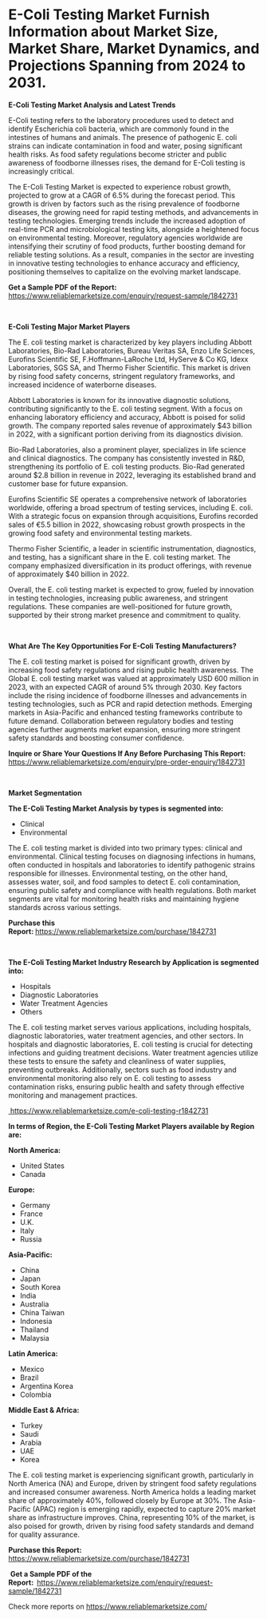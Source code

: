 <p><h1>E-Coli Testing Market Furnish Information about Market Size, Market Share, Market Dynamics, and Projections Spanning from 2024 to 2031.</h1></p><p><strong>E-Coli Testing Market Analysis and Latest Trends</strong></p>
<p><p>E-Coli testing refers to the laboratory procedures used to detect and identify Escherichia coli bacteria, which are commonly found in the intestines of humans and animals. The presence of pathogenic E. coli strains can indicate contamination in food and water, posing significant health risks. As food safety regulations become stricter and public awareness of foodborne illnesses rises, the demand for E-Coli testing is increasingly critical.</p><p>The E-Coli Testing Market is expected to experience robust growth, projected to grow at a CAGR of 6.5% during the forecast period. This growth is driven by factors such as the rising prevalence of foodborne diseases, the growing need for rapid testing methods, and advancements in testing technologies. Emerging trends include the increased adoption of real-time PCR and microbiological testing kits, alongside a heightened focus on environmental testing. Moreover, regulatory agencies worldwide are intensifying their scrutiny of food products, further boosting demand for reliable testing solutions. As a result, companies in the sector are investing in innovative testing technologies to enhance accuracy and efficiency, positioning themselves to capitalize on the evolving market landscape.</p></p>
<p><strong>Get a Sample PDF of the Report:&nbsp;</strong> <a href="https://www.reliablemarketsize.com/enquiry/request-sample/1842731?utm_campaign=1911&utm_medium=2&utm_source=Github&utm_content=ia&utm_term=01012025&utm_id=e-coli-testing">https://www.reliablemarketsize.com/enquiry/request-sample/1842731</a></p>
<p>&nbsp;</p>
<p><strong>E-Coli Testing Major Market Players</strong></p>
<p><p>The E. coli testing market is characterized by key players including Abbott Laboratories, Bio-Rad Laboratories, Bureau Veritas SA, Enzo Life Sciences, Eurofins Scientific SE, F.Hoffmann-LaRoche Ltd, HyServe & Co KG, Idexx Laboratories, SGS SA, and Thermo Fisher Scientific. This market is driven by rising food safety concerns, stringent regulatory frameworks, and increased incidence of waterborne diseases.</p><p>Abbott Laboratories is known for its innovative diagnostic solutions, contributing significantly to the E. coli testing segment. With a focus on enhancing laboratory efficiency and accuracy, Abbott is poised for solid growth. The company reported sales revenue of approximately $43 billion in 2022, with a significant portion deriving from its diagnostics division.</p><p>Bio-Rad Laboratories, also a prominent player, specializes in life science and clinical diagnostics. The company has consistently invested in R&D, strengthening its portfolio of E. coli testing products. Bio-Rad generated around $2.8 billion in revenue in 2022, leveraging its established brand and customer base for future expansion.</p><p>Eurofins Scientific SE operates a comprehensive network of laboratories worldwide, offering a broad spectrum of testing services, including E. coli. With a strategic focus on expansion through acquisitions, Eurofins recorded sales of €5.5 billion in 2022, showcasing robust growth prospects in the growing food safety and environmental testing markets.</p><p>Thermo Fisher Scientific, a leader in scientific instrumentation, diagnostics, and testing, has a significant share in the E. coli testing market. The company emphasized diversification in its product offerings, with revenue of approximately $40 billion in 2022. </p><p>Overall, the E. coli testing market is expected to grow, fueled by innovation in testing technologies, increasing public awareness, and stringent regulations. These companies are well-positioned for future growth, supported by their strong market presence and commitment to quality.</p></p>
<p>&nbsp;</p>
<p><strong>What Are The Key Opportunities For E-Coli Testing Manufacturers?</strong></p>
<p><p>The E. coli testing market is poised for significant growth, driven by increasing food safety regulations and rising public health awareness. The Global E. coli testing market was valued at approximately USD 600 million in 2023, with an expected CAGR of around 5% through 2030. Key factors include the rising incidence of foodborne illnesses and advancements in testing technologies, such as PCR and rapid detection methods. Emerging markets in Asia-Pacific and enhanced testing frameworks contribute to future demand. Collaboration between regulatory bodies and testing agencies further augments market expansion, ensuring more stringent safety standards and boosting consumer confidence.</p></p>
<p><strong>Inquire or Share Your Questions If Any Before Purchasing This Report:</strong> <a href="https://www.reliablemarketsize.com/enquiry/pre-order-enquiry/1842731?utm_campaign=1911&utm_medium=2&utm_source=Github&utm_content=ia&utm_term=01012025&utm_id=e-coli-testing">https://www.reliablemarketsize.com/enquiry/pre-order-enquiry/1842731</a></p>
<p>&nbsp;</p>
<p><strong>Market Segmentation</strong></p>
<p><strong>The E-Coli Testing Market Analysis by types is segmented into:</strong></p>
<p><ul><li>Clinical</li><li>Environmental</li></ul></p>
<p><p>The E. coli testing market is divided into two primary types: clinical and environmental. Clinical testing focuses on diagnosing infections in humans, often conducted in hospitals and laboratories to identify pathogenic strains responsible for illnesses. Environmental testing, on the other hand, assesses water, soil, and food samples to detect E. coli contamination, ensuring public safety and compliance with health regulations. Both market segments are vital for monitoring health risks and maintaining hygiene standards across various settings.</p></p>
<p><strong>Purchase this Report:&nbsp;</strong><a href="https://www.reliablemarketsize.com/purchase/1842731?utm_campaign=1911&utm_medium=2&utm_source=Github&utm_content=ia&utm_term=01012025&utm_id=e-coli-testing">https://www.reliablemarketsize.com/purchase/1842731</a></p>
<p>&nbsp;</p>
<p><strong>The E-Coli Testing Market Industry Research by Application is segmented into:</strong></p>
<p><ul><li>Hospitals</li><li>Diagnostic Laboratories</li><li>Water Treatment Agencies</li><li>Others</li></ul></p>
<p><p>The E. coli testing market serves various applications, including hospitals, diagnostic laboratories, water treatment agencies, and other sectors. In hospitals and diagnostic laboratories, E. coli testing is crucial for detecting infections and guiding treatment decisions. Water treatment agencies utilize these tests to ensure the safety and cleanliness of water supplies, preventing outbreaks. Additionally, sectors such as food industry and environmental monitoring also rely on E. coli testing to assess contamination risks, ensuring public health and safety through effective monitoring and management practices.</p></p>
<p><a href="https://www.reliablemarketsize.com/e-coli-testing-r1842731?utm_campaign=1911&utm_medium=2&utm_source=Github&utm_content=ia&utm_term=01012025&utm_id=e-coli-testing">&nbsp;https://www.reliablemarketsize.com/e-coli-testing-r1842731</a></p>
<p><strong>In terms of Region, the E-Coli Testing Market Players available by Region are:</strong></p>
<p>
    <p> <strong> North America: </strong>
        <ul>
            <li>United States</li>
            <li>Canada</li>
        </ul>
        </p> 
    <p> <strong> Europe: </strong>
        <ul>
            <li>Germany</li>
            <li>France</li>
            <li>U.K.</li>
            <li>Italy</li>
            <li>Russia</li>
        </ul>
        </p> 
    <p> <strong> Asia-Pacific: </strong>
        <ul>
            <li>China</li>
            <li>Japan</li>
            <li>South Korea</li>
            <li>India</li>
            <li>Australia</li>
            <li>China Taiwan</li>
            <li>Indonesia</li>
            <li>Thailand</li>
            <li>Malaysia</li>
        </ul>
        </p> 
    <p> <strong> Latin America: </strong>
        <ul>
            <li>Mexico</li>
            <li>Brazil</li>
            <li>Argentina Korea</li>
            <li>Colombia</li>
        </ul>
        </p> 
    <p> <strong> Middle East & Africa: </strong>
        <ul>
            <li>Turkey</li>
            <li>Saudi</li>
            <li>Arabia</li>
            <li>UAE</li>
            <li>Korea</li>
        </ul>
    </p>
    </p>
<p><p>The E. coli testing market is experiencing significant growth, particularly in North America (NA) and Europe, driven by stringent food safety regulations and increased consumer awareness. North America holds a leading market share of approximately 40%, followed closely by Europe at 30%. The Asia-Pacific (APAC) region is emerging rapidly, expected to capture 20% market share as infrastructure improves. China, representing 10% of the market, is also poised for growth, driven by rising food safety standards and demand for quality assurance.</p></p>
<p><strong>Purchase this Report: </strong><a href="https://www.reliablemarketsize.com/purchase/1842731?utm_campaign=1911&utm_medium=2&utm_source=Github&utm_content=ia&utm_term=01012025&utm_id=e-coli-testing">https://www.reliablemarketsize.com/purchase/1842731</a></p>
<p>&nbsp;<strong>Get a Sample PDF of the Report:&nbsp;&nbsp;</strong><a href="https://www.reliablemarketsize.com/enquiry/request-sample/1842731?utm_campaign=1911&utm_medium=2&utm_source=Github&utm_content=ia&utm_term=01012025&utm_id=e-coli-testing">https://www.reliablemarketsize.com/enquiry/request-sample/1842731</a></p>
<p><strong></strong></p>
<p>Check more reports on <a href="https://www.reliablemarketsize.com/?utm_campaign=1911&utm_medium=2&utm_source=Github&utm_content=ia&utm_term=01012025&utm_id=e-coli-testing">https://www.reliablemarketsize.com/</a></p>